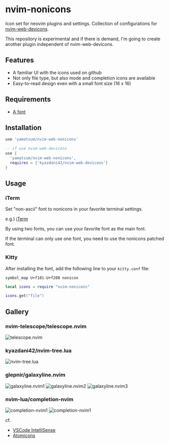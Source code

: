 # nvim-nonicons

Icon set for neovim plugins and settings.
Collection of configurations for [nvim-web-devicons](https://github.com/kyazdani42/nvim-web-devicons).

This repository is experimental and if there is demand, I'm going to create another plugin independent of nvim-web-devicons. 

## Features
- A familiar UI with the icons used on github
- Not only file type, but also mode and completion icons are available
- Easy-to-read design even with a small font size (16 x 16)

## Requirements

- [A font](https://github.com/yamatsum/nonicons)

## Installation

```lua
use 'yamatsum/nvim-web-nonicons'

-- if use nvim-web-devicons
use {
  'yamatsum/nvim-web-nonicons',
  requires = {'kyazdani42/nvim-web-devicons'}
}
```

## Usage

### iTerm
Set "non-ascii" font to nonicons in your favorite terminal settings.

e.g.) [iTerm](https://iterm2.com/documentation-fonts.html)

By using two fonts, you can use your favorite font as the main font.

If the terminal can only use one font, you need to use the nonicons patched font.

### Kitty

After installing the font, add the following line to your `kitty.conf` file:

`symbol_map U+f101-U+f208 nonicon`


```lua
local icons = require "nvim-nonicons"

icons.get("file")
```

## Gallery
### nvim-telescope/telescope.nvim
![telescope.nvim](https://user-images.githubusercontent.com/42740055/110775102-dfbd4200-82a1-11eb-9393-64240026c761.png)

### kyazdani42/nvim-tree.lua
![nvim-tree.lua](https://user-images.githubusercontent.com/42740055/110775095-df24ab80-82a1-11eb-9d96-9cfd32dc4388.png)

### glepnir/galaxyline.nvim
![galaxyline.nvim1](https://user-images.githubusercontent.com/42740055/110775089-dd5ae800-82a1-11eb-9d95-f9b43a6b616e.png)
![galaxyline.nvim2](https://user-images.githubusercontent.com/42740055/110775090-ddf37e80-82a1-11eb-9b52-75bcd3f9f568.png)
![galaxyline.nvim3](https://user-images.githubusercontent.com/42740055/110775093-de8c1500-82a1-11eb-81ad-321c377aab27.png)

### nvim-lua/completion-nvim
![completion-nvim1](https://user-images.githubusercontent.com/42740055/110829794-dcdf4300-82db-11eb-9650-d905ab468633.png)
![completion-nvim1](https://user-images.githubusercontent.com/42740055/110829801-dea90680-82db-11eb-890d-6aa6381c53d1.png)

 cf.
 - [VSCode IntelliSense](https://code.visualstudio.com/docs/editor/intellisense)
 - [Atomicons](https://github.com/atom/atom/pull/14657)

